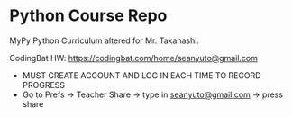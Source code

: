 # Python Course Repo
MyPy Python Curriculum altered for Mr. Takahashi.

CodingBat HW: https://codingbat.com/home/seanyuto@gmail.com
- MUST CREATE ACCOUNT AND LOG IN EACH TIME TO RECORD PROGRESS
- Go to Prefs -> Teacher Share -> type in seanyuto@gmail.com -> press share
